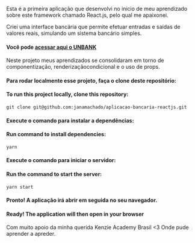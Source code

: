 Esta é a primeira aplicação que desenvolvi no inicio de meu aprendizado sobre este framework chamado React.js, pelo qual me apaixonei.

Criei uma interface bancária que permite efetuar entradas e saídas de valores reais, simulando um sistema bancário simples.

#### Você pode [acessar aqui o UNBANK](https://react-entrega-s1-nu-kenzie-janamachado-janamachado.vercel.app/)


Neste projeto meus aprendizados se consolidaram em torno de componentização, renderizaçãocondicional e o uso de props.

#### Para rodar localmente esse projeto, faça o clone deste repositório:
#### To run this project locally, clone this repository:
````
git clone git@github.com:janamachado/aplicacao-bancaria-reactjs.git
````

#### Execute o comando para instalar a dependências:
#### Run command to install dependencies:
````
yarn
````

#### Execute o comando para iniciar o servidor:
#### Run the command to start the server:
````
yarn start
````

#### Pronto! A aplicação irá abrir em seguida no seu navegador.
#### Ready! The application will then open in your browser


Com muito apoio da minha querida Kenzie Academy Brasil <3 Onde pude aprender a apreder.
